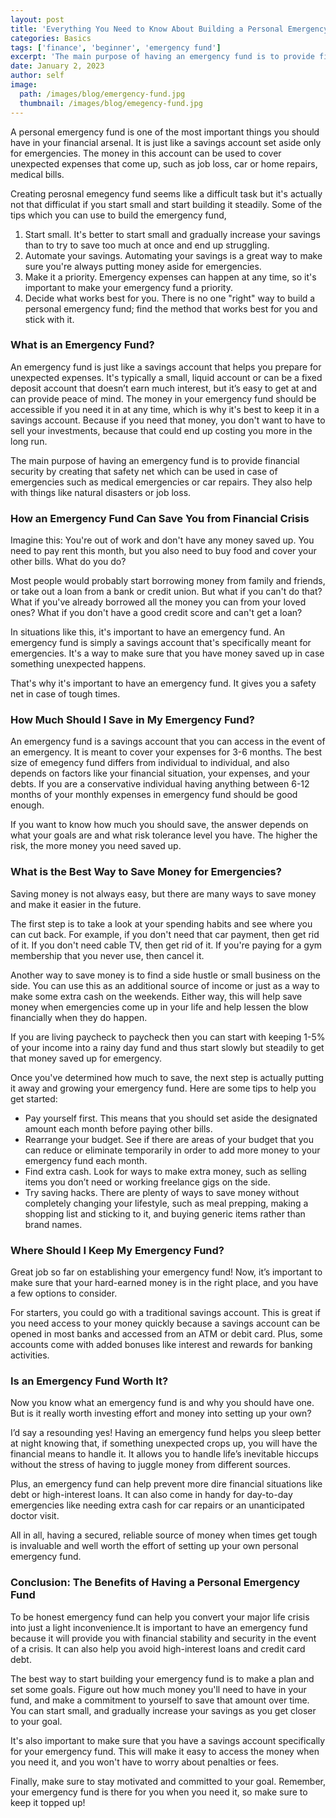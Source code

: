 ```yaml
---
layout: post
title: 'Everything You Need to Know About Building a Personal Emergency Fund'
categories: Basics
tags: ['finance', 'beginner', 'emergency fund']
excerpt: 'The main purpose of having an emergency fund is to provide financial security by creating that safety net which can be used in case of emergencies such as medical emergencies or car repairs.'
date: January 2, 2023
author: self
image:
  path: /images/blog/emergency-fund.jpg
  thumbnail: /images/blog/emegency-fund.jpg
---
```


A personal emergency fund is one of the most important things you should have in your financial arsenal. It is just like a savings account set aside only for emergencies. The money in this account can be used to cover unexpected expenses that come up, such as job loss, car or home repairs, medical bills.

Creating perosnal emegency fund seems like a difficult task but it's actually not that difficulat if you start small and start building it steadily. Some of the tips which you can use to build the emergency fund,

1. Start small. It's better to start small and gradually increase your savings than to try to save too much at once and end up struggling.
2. Automate your savings. Automating your savings is a great way to make sure you're always putting money aside for emergencies.
3. Make it a priority. Emergency expenses can happen at any time, so it's important to make your emergency fund a priority.
4. Decide what works best for you. There is no one "right" way to build a personal emergency fund; find the method that works best for you and stick with it.

### What is an Emergency Fund?

An emergency fund is just like a savings account that helps you prepare for unexpected expenses. It's typically a small, liquid account or can be a fixed deposit account that doesn’t earn much interest, but it’s easy to get at and can provide peace of mind. The money in your emergency fund should be accessible if you need it in at any time, which is why it's best to keep it in a savings account. Because if you need that money, you don't want to have to sell your investments, because that could end up costing you more in the long run.

The main purpose of having an emergency fund is to provide financial security by creating that safety net which can be used in case of emergencies such as medical emergencies or car repairs. They also help with things like natural disasters or job loss.

### How an Emergency Fund Can Save You from Financial Crisis

Imagine this: You're out of work and don't have any money saved up. You need to pay rent this month, but you also need to buy food and cover your other bills. What do you do?

Most people would probably start borrowing money from family and friends, or take out a loan from a bank or credit union. But what if you can't do that? What if you've already borrowed all the money you can from your loved ones? What if you don't have a good credit score and can't get a loan?

In situations like this, it's important to have an emergency fund. An emergency fund is simply a savings account that's specifically meant for emergencies. It's a way to make sure that you have money saved up in case something unexpected happens.

That's why it's important to have an emergency fund. It gives you a safety net in case of tough times.

### How Much Should I Save in My Emergency Fund?

An emergency fund is a savings account that you can access in the event of an emergency. It is meant to cover your expenses for 3-6 months. The best size of emegency fund differs from individual to individual, and also depends on factors like your financial situation, your expenses, and your debts. If you are a conservative individual having anything between 6-12 months of your monthly expenses in emergency fund should be good enough.

If you want to know how much you should save, the answer depends on what your goals are and what risk tolerance level you have. The higher the risk, the more money you need saved up.

### What is the Best Way to Save Money for Emergencies?

Saving money is not always easy, but there are many ways to save money and make it easier in the future.

The first step is to take a look at your spending habits and see where you can cut back. For example, if you don't need that car payment, then get rid of it. If you don't need cable TV, then get rid of it. If you're paying for a gym membership that you never use, then cancel it.

Another way to save money is to find a side hustle or small business on the side. You can use this as an additional source of income or just as a way to make some extra cash on the weekends. Either way, this will help save money when emergencies come up in your life and help lessen the blow financially when they do happen.

If you are living paycheck to paycheck then you can start with keeping 1-5% of your income into a rainy day fund and thus start slowly but steadily to get that money saved up for emergency. 

Once you've determined how much to save, the next step is actually putting it away and growing your emergency fund. Here are some tips to help you get started:

- Pay yourself first. This means that you should set aside the designated amount each month before paying other bills.
- Rearrange your budget. See if there are areas of your budget that you can reduce or eliminate temporarily in order to add more money to your emergency fund each month.
- Find extra cash. Look for ways to make extra money, such as selling items you don’t need or working freelance gigs on the side.
- Try saving hacks. There are plenty of ways to save money without completely changing your lifestyle, such as meal prepping, making a shopping list and sticking to it, and buying generic items rather than brand names.

### Where Should I Keep My Emergency Fund?

Great job so far on establishing your emergency fund! Now, it’s important to make sure that your hard-earned money is in the right place, and you have a few options to consider.

For starters, you could go with a traditional savings account. This is great if you need access to your money quickly because a savings account can be opened in most banks and accessed from an ATM or debit card. Plus, some accounts come with added bonuses like interest and rewards for banking activities.

### Is an Emergency Fund Worth It?

Now you know what an emergency fund is and why you should have one. But is it really worth investing effort and money into setting up your own?

I’d say a resounding yes! Having an emergency fund helps you sleep better at night knowing that, if something unexpected crops up, you will have the financial means to handle it. It allows you to handle life’s inevitable hiccups without the stress of having to juggle money from different sources.

Plus, an emergency fund can help prevent more dire financial situations like debt or high-interest loans. It can also come in handy for day-to-day emergencies like needing extra cash for car repairs or an unanticipated doctor visit.

All in all, having a secured, reliable source of money when times get tough is invaluable and well worth the effort of setting up your own personal emergency fund.

### Conclusion: The Benefits of Having a Personal Emergency Fund

To be honest emergency fund can help you convert your major life crisis into just a light inconvenience.It is important to have an emergency fund because it will provide you with financial stability and security in the event of a crisis. It can also help you avoid high-interest loans and credit card debt.

The best way to start building your emergency fund is to make a plan and set some goals. Figure out how much money you'll need to have in your fund, and make a commitment to yourself to save that amount over time. You can start small, and gradually increase your savings as you get closer to your goal.

It's also important to make sure that you have a savings account specifically for your emergency fund. This will make it easy to access the money when you need it, and you won't have to worry about penalties or fees.

Finally, make sure to stay motivated and committed to your goal. Remember, your emergency fund is there for you when you need it, so make sure to keep it topped up!
